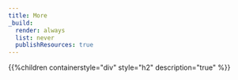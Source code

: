 ```yaml
---
title: More
_build:
  render: always
  list: never
  publishResources: true
---
```


{{%children containerstyle="div" style="h2" description="true" %}}